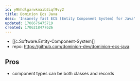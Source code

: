 ```yaml
---
id: y9hhdlgarwkmaib3iqf9vy2
title: Dominion Ecs Java
desc: 'Insanely fast ECS (Entity Component System) for Java'
updated: 1706676475719
created: 1706218477626
---
```


- [[c.Software.Entity-Component-System]]
- repo: https://github.com/dominion-dev/dominion-ecs-java

## Pros

- component types can be both classes and records